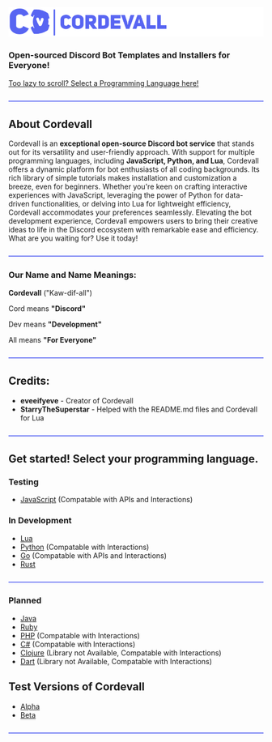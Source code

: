 <img src="./assets/md/cordevallbannerblurple.png">


### Open-sourced Discord Bot Templates and Installers for Everyone!



<a href="https://github.com/Eveeifyeve/Cordevall/tree/Main#get-started-select-your-programming-language">Too lazy to scroll? Select a Programming Language here!</a>

<img src="./assets/md/dividers.png">

## About Cordevall
Cordevall is an **exceptional open-source Discord bot service** that stands out for its versatility and user-friendly approach. With support for multiple programming languages, including **JavaScript, Python, and Lua**, Cordevall offers a dynamic platform for bot enthusiasts of all coding backgrounds. Its rich library of simple tutorials makes installation and customization a breeze, even for beginners. Whether you're keen on crafting interactive experiences with JavaScript, leveraging the power of Python for data-driven functionalities, or delving into Lua for lightweight efficiency, Cordevall accommodates your preferences seamlessly. Elevating the bot development experience, Cordevall empowers users to bring their creative ideas to life in the Discord ecosystem with remarkable ease and efficiency. What are you waiting for? Use it today!

<img src="./assets/md/dividers.png">

### Our Name and Name Meanings:

**Cordevall** ("Kaw-dif-all")

Cord means **"Discord"**

Dev means **"Development"**

All means **"For Everyone"**

<img src="./assets/md/dividers.png">

## Credits:
- **eveeifyeve** - Creator of Cordevall
- **StarryTheSuperstar** - Helped with the README.md files and Cordevall for Lua

<img src="./assets/md/dividers.png">

## Get started! Select your programming language.

### Testing
- <a href="https://github.com/Eveeifyeve/Cordevall.js/tree/main#readme">JavaScript</a> (Compatable with APIs and Interactions)

### In Development
- <a href="https://github.com/Eveeifyeve/Cordevall.lua/tree/main#readme">Lua</a>
- <a href="https://github.com/Eveeifyeve/Cordevall.py/tree/main#readme">Python</a> (Compatable with Interactions)
- <a href="https://github.com/Eveeifyeve/Cordevall.go/tree/main#readme">Go</a> (Compatable with APIs and Interactions)
- <a href="https://github.com/Eveeifyeve/Cordevall.rs/tree/main#readme">Rust</a>

<img src="./assets/md/dividers.png">

### Planned
- <a href="https://github.com/Eveeifyeve/Cordevall.java/tree/main#readme">Java</a>
- <a href="https://github.com/Eveeifyeve/Cordevall.rb/tree/main#readme">Ruby</a>
- <a href="https://github.com/Eveeifyeve/Cordevall.php/tree/main#readme">PHP</a> (Compatable with Interactions)
- <a href="https://github.com/Eveeifyeve/Cordevall.cs/tree/main#readme">C#</a> (Compatable with Interactions)
- <a href="https://github.com/Eveeifyeve/Cordevall.clj/tree/main#readme">Clojure</a> (Library not Available, Compatable with Interactions)
- <a href="https://github.com/Eveeifyeve/Cordevall.dart/tree/main#readme">Dart</a> (Library not Available, Compatable with Interactions)

## Test Versions of Cordevall
- <a href="https://github.com/Eveeifyeve/Cordevall/tree/Alpha#readme">Alpha</a>
- <a href="https://github.com/Eveeifyeve/Cordevall/tree/Beta#readme">Beta</a>

<img src="./assets/md/dividers.png">